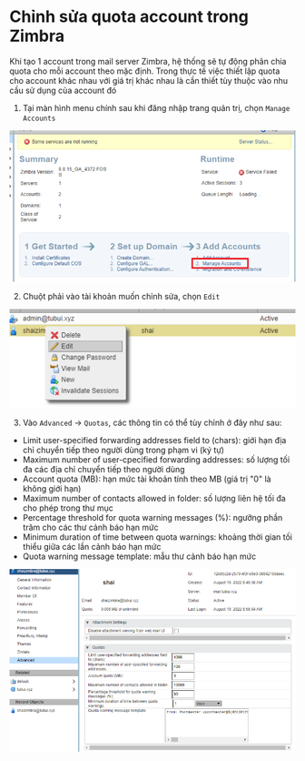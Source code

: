 # Chỉnh sửa quota account trong Zimbra

Khi tạo 1 account trong mail server Zimbra, hệ thống sẽ tự động phân chia quota cho mỗi account theo mặc định. Trong thực tế việc thiết lập quota cho account khác nhau với giá trị khác nhau là cần thiết tùy thuộc vào nhu cầu sử dụng của account đó

1. Tại màn hình menu chính sau khi đăng nhập trang quản trị, chọn ```Manage Accounts```

![](./images/manage_accounts.png)

2. Chuột phải vào tài khoản muốn chỉnh sửa, chọn ```Edit```

![](./images/zimbra_edit_account.png)

3. Vào ```Advanced``` -> ```Quotas```, các thông tin có thể tùy chỉnh ở đây như sau:

- Limit user-specified forwarding addresses field to (chars): giới hạn địa chỉ chuyển tiếp theo người dùng trong phạm vi (ký tự)
- Maximum number of user-cpecified forwarding addresses: số lượng tối đa các địa chỉ chuyển tiếp theo người dùng
- Account quota (MB): hạn mức tài khoản tính theo MB (giá trị "0" là không giới hạn)
- Maximum number of contacts allowed in folder: số lượng liên hệ tối đa cho phép trong thư mục
- Percentage threshold for quota warning messages (%): ngưỡng phần trăm cho các thư cảnh báo hạn mức
- Minimum duration of time between quota warnings: khoảng thời gian tối thiểu giữa các lần cảnh báo hạn mức
- Quota warning message template: mẫu thư cảnh báo hạn mức

![](./images/zimbra_advance_quota.png)